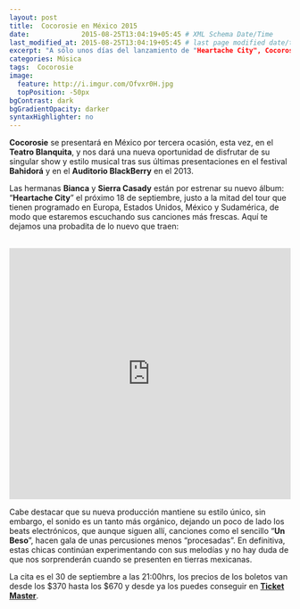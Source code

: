 ```yaml
---
layout: post
title:  Cocorosie en México 2015
date:             2015-08-25T13:04:19+05:45 # XML Schema Date/Time
last_modified_at: 2015-08-25T13:04:19+05:45 # last page modified date/time
excerpt: "A sólo unos días del lanzamiento de "Heartache City", Cocorosie estará presentandose en el DF"
categories: Música
tags:  Cocorosie
image:
  feature: http://i.imgur.com/Ofvxr0H.jpg
  topPosition: -50px
bgContrast: dark
bgGradientOpacity: darker
syntaxHighlighter: no
---
```


**Cocorosie** se presentará en México por tercera ocasión, esta vez, en el **Teatro Blanquita**, y nos dará una nueva oportunidad de disfrutar de su singular show y estilo musical tras sus últimas presentaciones en el festival **Bahidorá** y en el **Auditorio BlackBerry** en el 2013.

Las hermanas  **Bianca** y **Sierra Casady** están por estrenar su nuevo álbum: “**Heartache City**” el próximo 18 de septiembre, justo a la mitad del tour que tienen programado en Europa, Estados Unidos, México y Sudamérica, de modo que estaremos escuchando sus canciones más frescas. Aquí te dejamos una probadita de lo nuevo que traen:

<br>
<iframe width="100%" height="450" scrolling="no" frameborder="no" src="https://w.soundcloud.com/player/?url=https%3A//api.soundcloud.com/tracks/214024900&amp;auto_play=false&amp;hide_related=false&amp;show_comments=true&amp;show_user=true&amp;show_reposts=false&amp;visual=true"></iframe>
<br>

Cabe destacar que su nueva producción mantiene su estilo único, sin embargo, el sonido es un tanto más orgánico, dejando un poco de lado los beats electrónicos, que aunque siguen allí, canciones como el sencillo “**Un Beso**”, hacen gala de unas percusiones menos “procesadas”. En definitiva, estas chicas continúan experimentando con sus melodías y no hay duda de que nos sorprenderán cuando se presenten en tierras mexicanas.

La cita es el 30 de septiembre a las 21:00hrs, los precios de los boletos van desde los $370 hasta los $670 y desde ya los puedes conseguir en [**Ticket Master**](http://www.ticketmaster.com.mx/CocoRosie-boletos/artist/1030463). 
